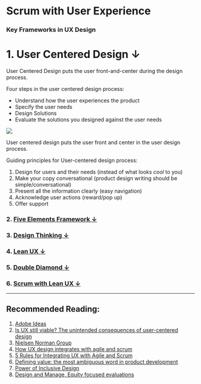 # Scrum with User Experience 

### Key Frameworks in UX Design

# 1. User Centered Design ↓
User Centered Design puts the user front-and-center during the design process.

Four steps in the user centered design process:
- Understand how the user experiences the product
- Specify the user needs
- Design Solutions
- Evaluate the solutions you designed against the user needs

![](https://public-media.interaction-design.org/images/uploads/2737d331018d4207a7bf7f5e90eebec0.png)


User centered design puts the user front and center in the user design process.

Guiding principles for User-centered design process:
1. Design for users and their needs (instead of what looks _cool_ to you)
2. Make your copy conversational (product design writing should be simple/conversational)
3. Present all the information clearly (easy navigation)
4. Acknowledge user actions (reward/pop up)
5. Offer support


### 2. [Five Elements Framework ↓](https://github.com/blessinvarkey/musings/blob/main/posts/design/five-elements-framework.md#2-five-elements-framework-)
### 3. [Design Thinking ↓](https://github.com/blessinvarkey/musings/blob/main/posts/design/design-thinking.md#3-design-thinking-)
### 4. [Lean UX ↓](https://github.com/blessinvarkey/musings/blob/main/posts/design/lean-ux.md#4-lean-ux-)
### 5. [Double Diamond ↓](https://github.com/blessinvarkey/musings/blob/main/posts/design/double-diamond.md#5-double-diamond-)
### 6. [Scrum with Lean UX ↓](https://github.com/blessinvarkey/musings/blob/main/posts/Scrum/12-04-2021-user-experience-scrum.md#6-scrum-with-lean-ux-)
---
## Recommended Reading:
1. [Adobe Ideas](https://xd.adobe.com/ideas/)
2. [Is UX still viable? The unintended consequences of user-centered design](https://uxdesign.cc)
3. [Nielsen Norman Group](https://www.nngroup.com/articles/)
4. [How UX design integrates with agile and scrum](https://medium.com/swlh/here-is-how-ux-design-integrates-with-agile-and-scrum-4f3cf8c10e24)
5. [5 Rules for Integrating UX with Agile and Scrum](https://medium.com/swlh/5-rules-for-integrating-ux-with-agile-scrum-b048babb9a89)
6. [Defining value: the most ambiguous word in product development](https://medium.com/swlh/defining-value-the-most-ambiguous-word-in-product-development-3c36af377ecd)
7. [Power of Inclusive Design](https://www.designbetter.co/podcast/benjamin-evans)
8. [Design and Manage, Equity focused evaluations](https://evalpartners.org/sites/default/files/EWP5_Equity_focused_evaluations.pdf)
